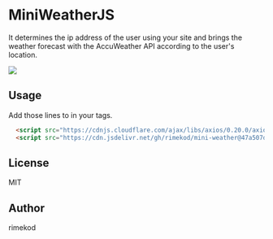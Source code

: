 # MiniWeatherJS
It determines the ip address of the user using your site and brings the weather forecast with the AccuWeather API according to the user's location.

![](https://i.hizliresim.com/OUMB1m.png)

## Usage
Add those lines to in your <head></head> tags.
```html
  <script src="https://cdnjs.cloudflare.com/ajax/libs/axios/0.20.0/axios.min.js"></script>
  <script src="https://cdn.jsdelivr.net/gh/rimekod/mini-weather@47a507d/mini-weather.js"></script>
```

## License
MIT

## Author
rimekod
